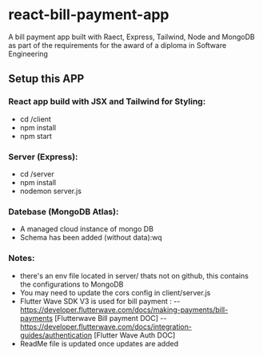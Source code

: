 # react-bill-payment-app
A bill payment app built with Raect, Express, Tailwind, Node and MongoDB as part of the requirements for the award of a diploma in Software Engineering

## Setup this APP
### React app build with JSX and Tailwind for Styling:
- cd /client
- npm install 
- npm start 

### Server (Express):
- cd /server
- npm install
- nodemon server.js

### Datebase (MongoDB Atlas):
- A managed cloud instance of mongo DB 
- Schema has been added (without data):wq

### Notes:
- there's an env file located in server/ thats not on github, this contains the configurations to MongoDB 
- You may need to update the cors config in client/server.js 
- Flutter Wave SDK V3 is used for bill payment : 
-- https://developer.flutterwave.com/docs/making-payments/bill-payments [Flutterwave Bill payment DOC]
-- https://developer.flutterwave.com/docs/integration-guides/authentication [Flutter Wave Auth DOC]
- ReadMe file is updated once updates are added 